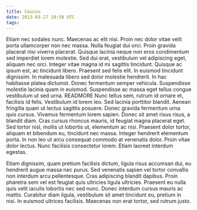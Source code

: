 ```yaml
---
title: Coucou
date: 2013-03-27 10:58 UTC
tags:
---
```


Etiam nec sodales nunc. Maecenas ac elit nisi. Proin nec dolor vitae velit porta ullamcorper non nec massa. Nulla feugiat dui orci. Proin gravida placerat nisi viverra placerat. Quisque lacinia neque non eros condimentum sed imperdiet lorem molestie. Sed dui erat, vestibulum vel adipiscing eget, aliquam nec orci. Integer vitae magna id mi sagittis tincidunt. Quisque ac ipsum est, ac tincidunt libero. Praesent sed felis elit. In euismod tincidunt dignissim. In malesuada libero sed dolor molestie hendrerit. In hac habitasse platea dictumst. Donec fermentum semper vehicula. Suspendisse molestie lacinia quam in euismod. Suspendisse ac massa eget tellus congue vestibulum ut sed urna.
READMORE
Nunc tellus sem, rutrum id ornare et, facilisis id felis. Vestibulum id lorem leo. Sed lacinia porttitor blandit. Aenean fringilla quam ut lectus sagittis posuere. Donec gravida fermentum urna quis cursus. Vivamus fermentum lorem sapien. Donec sit amet risus risus, a blandit diam. Cras cursus rhoncus mauris, id feugiat magna placerat eget. Sed tortor nisl, mollis ut lobortis ut, elementum ac nisi. Praesent dolor tortor, aliquam et bibendum eu, tincidunt nec massa. Integer hendrerit elementum porta. In non leo ut arcu consequat commodo at venenatis dolor. Proin vitae dolor lectus. Nunc facilisis consectetur lorem. Etiam laoreet interdum egestas.

Etiam dignissim, quam pretium facilisis dictum, ligula risus accumsan dui, eu hendrerit augue massa nec purus. Sed venenatis sapien vel tortor convallis non interdum arcu pellentesque. Cras adipiscing blandit dapibus. Proin pharetra sem vel est feugiat quis ultricies ligula ultricies. Praesent eu nulla quis velit iaculis lobortis nec sed nunc. Donec interdum cursus mauris ac mattis. Curabitur diam ligula, vestibulum sit amet tincidunt eu, pretium in nisi. In euismod ultrices facilisis. Maecenas non erat tortor, sed rutrum justo. 
